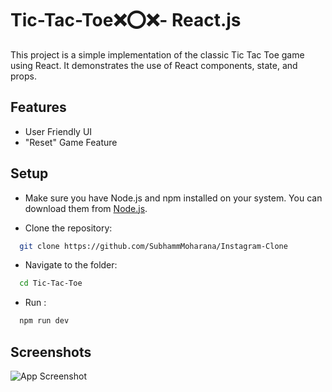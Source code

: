 
# Tic-Tac-Toe❌⭕❌- React.js

This project is a simple implementation of the classic Tic Tac Toe game using React. It demonstrates the use of React components, state, and props.


## Features

- User Friendly UI
- "Reset" Game Feature


## Setup
 - Make sure you have Node.js and npm installed on your system. You can download them from [Node.js](https://nodejs.org/).

 - Clone the repository:

```bash
  git clone https://github.com/SubhammMoharana/Instagram-Clone
```
 - Navigate to the folder:

```bash
  cd Tic-Tac-Toe
```
 - Run :

```bash
  npm run dev
```
## Screenshots

![App Screenshot]()




